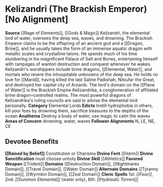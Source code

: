 ﻿---
ability:
- Constitution
- Charisma
ability_boost:
- Constitution
- Charisma
alignment: No Alignment
deity:
- '[[DATABASE/deity/Kelizandri|Kelizandri]]'
deity_category: Elemental Lords
divine_font: Harm
domain:
- '[[DATABASE/domain/Destruction Domain|Destruction]]'
- '[[DATABASE/domain/Nightmares Domain|Nightmares]]'
- '[[DATABASE/domain/Travel Domain|Travel]]'
- '[[DATABASE/domain/Tyranny Domain|Tyranny]]'
- '[[DATABASE/domain/Water Domain|Water]]'
- '[[DATABASE/domain/Wyrmkin Domain|Wyrmkin]]'
- '[[DATABASE/domain/Zeal Domain|Zeal]]'
favored_weapon: '[[DATABASE/weapon/Trident|Trident]]'
follower_alignment:
- LE
- N
- NE
- CE
id: '104'
name: Kelizandri
rarity: Common
skill:
- '[[DATABASE/skill/Athletics|Athletics]]'
source: '[[DATABASE/source/Rage of Elements|Rage of Elements]]'
trait: null
type: Deity

---
# Kelizandri (The Brackish Emperor) [No Alignment]

**Source** [[Rage of Elements]], [[Gods & Magic]] 
Kelizandri, the elemental lord of water, oversees the deep sea, waves, and drowning. The Brackish Emperor claims to be the offspring of an ancient god and a [[Dragon, Brine]], and he usually takes the form of an immense aquatic dragon with metallic scales and crystalline talons. He spends much of his time slumbering in his magnificent Palace of Salt and Bones, entertaining himself with rampages of wanton destruction and conquest whenever he wakes.
 Kelizandri's worshippers include brine dragons, [[Elemental, Water]], and mortals who revere the inhospitable unknowns of the deep sea. He holds no love for [[Marid]], having killed the last Saline Padishah, Niloufar the Great, and destroyed her capital city of Arzanib. The lord's domain on the [[Plane of Water]] is the Brackish Empire Kelizandrika, a conglomeration of affiliated brine dragon–controlled realms. The most powerful dragons of Kelizandrika's ruling councils are said to advise the elemental lord personally.
**Category** Elemental Lords
**Edicts** Instill hydrophobia in others, kill your foes by drowning them, sacrifice treasures to the depths of the ocean
**Anathema** Destroy a body of water, use magic to calm the waves 
**Areas of Concern** drowning, water, waves
**Follower Alignments** N, LE, NE, CE

## Devotee Benefits

**[[Raised by Belief]]** Constitution or Charisma
**Divine Font** _[[Harm]]_
**Divine Sanctification** must choose unholy
**Divine Skill** [[Athletics]]
**Favored Weapon** [[Trident]]
**Domains** [[Destruction Domain]], [[Nightmares Domain]], [[Travel Domain]], [[Water Domain]]
**Alternate Domains** [[Tyranny Domain]], [[Wyrmkin Domain]], [[Zeal Domain]]
**Cleric Spells** 1st: _[[Fear]]_, 2nd: _[[Summon Elemental]]_ (water only), 6th: _[[Hydraulic Torrent]]_